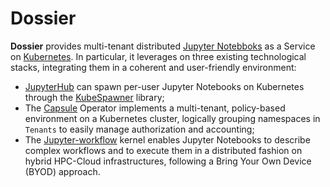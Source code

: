 # Dossier

**Dossier** provides multi-tenant distributed [Jupyter Notebboks](https://jupyter.org/) as a Service on [Kubernetes](https://kubernetes.io/). In particular, it leverages on three existing technological stacks, integrating them in a coherent and user-friendly environment:

- [JupyterHub](https://jupyterhub.readthedocs.io/en/stable/) can spawn per-user Jupyter Notebooks on Kubernetes through the [KubeSpawner](https://github.com/jupyterhub/kubespawner) library;
- The [Capsule](https://capsule.clastix.io/) Operator implements a multi-tenant, policy-based environment on a Kubernetes cluster, logically grouping namespaces in `Tenants` to easily manage authorization and accounting;
- The [Jupyter-workflow](https://github.com/alpha-unito/jupyter-workflow) kernel enables Jupyter Notebooks to describe complex workflows and to execute them in a distributed fashion on hybrid HPC-Cloud infrastructures, following a Bring Your Own Device (BYOD) approach.